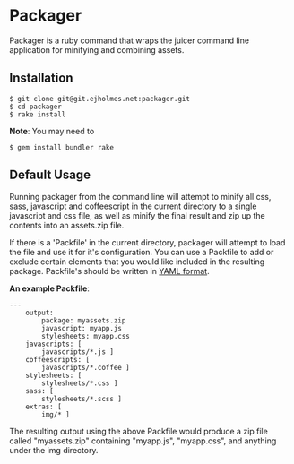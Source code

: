 Packager
========
Packager is a ruby command that wraps the juicer command line application for minifying and combining assets.

Installation
------------

	$ git clone git@git.ejholmes.net:packager.git
	$ cd packager
	$ rake install

**Note**: You may need to
	
	$ gem install bundler rake

Default Usage
-------------
Running packager from the command line will attempt to minify all css, sass, javascript and coffeescript in the current directory to a single javascript and css file, as well as minify the final result and zip up the contents into an assets.zip file.

If there is a 'Packfile' in the current directory, packager will attempt to load the file and use it for it's configuration. You can use a Packfile to add or exclude certain elements that you would like included in the resulting package. Packfile's should be written in [YAML format](http://yaml.org/start.html).

**An example Packfile**:

	---
	    output:
	        package: myassets.zip
	        javascript: myapp.js
	        stylesheets: myapp.css
	    javascripts: [
	        javascripts/*.js ]
	    coffeescripts: [
	        javascripts/*.coffee ]
	    stylesheets: [
	        stylesheets/*.css ]
	    sass: [
	        stylesheets/*.scss ]
	    extras: [
	        img/* ]
	
The resulting output using the above Packfile would produce a zip file called "myassets.zip" containing "myapp.js", "myapp.css", and anything under the img directory.
